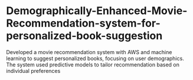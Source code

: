 # Demographically-Enhanced-Movie-Recommendation-system-for-personalized-book-suggestion
Developed a movie recommendation system with AWS and machine learning to suggest personalized books, focusing on user demographics. The system used predictive models to tailor recommendation based on individual preferences
